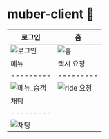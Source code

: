 # muber-client 🚖

| 로그인 | 홈 |
|---------|---------|
| ![로그인](https://github.com/KimMH853/muber-client/assets/100124429/661beb53-832a-4801-9def-048d89b69dfd) | ![홈](https://github.com/KimMH853/muber-client/assets/100124429/4fcda80a-d861-4f40-b50b-7311332e977c) |
| 메뉴 | 택시 요청 |
|---------|---------|
| ![메뉴_승객](https://github.com/KimMH853/muber-client/assets/100124429/aedc5eed-a28a-4745-b049-9199116ebcb4) | ![ride 요청](https://github.com/KimMH853/muber-client/assets/100124429/a195799a-06d1-4b19-bffa-52c2f3c58dd1) |
| 채팅 | 
|---------|
| ![채팅](https://github.com/KimMH853/muber-client/assets/100124429/555372cd-3cca-4e8e-839a-d6ec50076c8b) |







